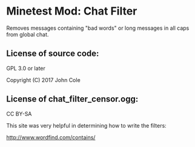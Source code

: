 Minetest Mod: Chat Filter
=========================

Removes messages containing "bad words" or long messages in all caps from global chat. 

License of source code:
-----------------------
GPL 3.0 or later

Copyright (C) 2017 John Cole

License of chat_filter_censor.ogg:
----------------------------------
CC BY-SA

This site was very helpful in determining how to write the filters:

http://www.wordfind.com/contains/
